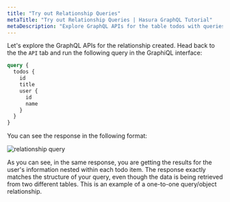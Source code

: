 ```yaml
---
title: "Try out Relationship Queries"
metaTitle: "Try out Relationship Queries | Hasura GraphQL Tutorial"
metaDescription: "Explore GraphQL APIs for the table todos with queries and nested data using Hasura GraphQL Engine"
---
```


Let's explore the GraphQL APIs for the relationship created. Head back to the  the `API` tab and run the following query in the GraphiQL interface:

```graphql
query {
  todos {
    id
    title
    user {
      id
      name
    }
  }
}
```

You can see the response in the following format:

![relationship query](https://graphql-engine-cdn.hasura.io/learn-hasura/assets/graphql-hasura/graphiql-relationship-query.png)

As you can see, in the same response, you are getting the results for the user's information nested within each todo item. The response exactly matches the structure of your query, even though the data is being retrieved from two different tables. This is an example of a one-to-one query/object relationship.
